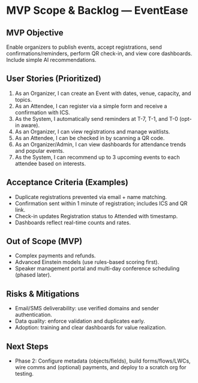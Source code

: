# MVP Scope & Backlog — EventEase

## MVP Objective
Enable organizers to publish events, accept registrations, send confirmations/reminders, perform QR check-in, and view core dashboards. Include simple AI recommendations.

## User Stories (Prioritized)
1. As an Organizer, I can create an Event with dates, venue, capacity, and topics.
2. As an Attendee, I can register via a simple form and receive a confirmation with ICS.
3. As the System, I automatically send reminders at T-7, T-1, and T-0 (opt-in aware).
4. As an Organizer, I can view registrations and manage waitlists.
5. As an Attendee, I can be checked in by scanning a QR code.
6. As an Organizer/Admin, I can view dashboards for attendance trends and popular events.
7. As the System, I can recommend up to 3 upcoming events to each attendee based on interests.

## Acceptance Criteria (Examples)
- Duplicate registrations prevented via email + name matching.
- Confirmation sent within 1 minute of registration; includes ICS and QR link.
- Check-in updates Registration status to Attended with timestamp.
- Dashboards reflect real-time counts and rates.

## Out of Scope (MVP)
- Complex payments and refunds.
- Advanced Einstein models (use rules-based scoring first).
- Speaker management portal and multi-day conference scheduling (phased later).

## Risks & Mitigations
- Email/SMS deliverability: use verified domains and sender authentication.
- Data quality: enforce validation and duplicates early.
- Adoption: training and clear dashboards for value realization.

## Next Steps
- Phase 2: Configure metadata (objects/fields), build forms/flows/LWCs, wire comms and (optional) payments, and deploy to a scratch org for testing.
